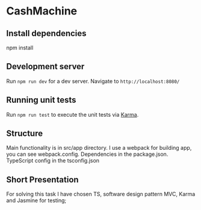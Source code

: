 # CashMachine

## Install dependencies

npm install

## Development server

Run `npm run dev` for a dev server. Navigate to `http://localhost:8080/`

## Running unit tests

Run `npm run test` to execute the unit tests via [Karma](https://karma-runner.github.io).

## Structure

Main functionality is in src/app directory. I use a webpack for building app, you can see webpack.config. Dependencies in the package.json. TypeScript config in the tsconfig.json

## Short Presentation

For solving this task I have chosen TS, software design pattern MVC, Karma and Jasmine for testing;